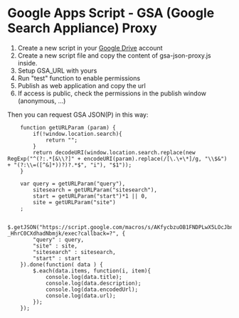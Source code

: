 # Google Apps Script - GSA (Google Search Appliance) Proxy

1. Create a new script in your [Google Drive](https://drive.google.com) account
2. Create a new script file and copy the content of gsa-json-proxy.js inside.
3. Setup GSA_URL with yours
4. Run "test" function to enable permissions
5. Publish as web application and copy the url
6. If access is public, check the permissions in the publish window (anonymous, ...)

Then you can request GSA JSON(P) in this way:

		function getURLParam (param) {
		 	if(!window.location.search){
		 		return "";
		 	}
			return decodeURI(window.location.search.replace(new RegExp("^(?:.*[&\\?]" + encodeURI(param).replace(/[\.\+\*]/g, "\\$&") + "(?:\\=([^&]*))?)?.*$", "i"), "$1"));
		}

		var query = getURLParam("query"),
	 		sitesearch = getURLParam("sitesearch"),
	  		start = getURLParam("start")*1 || 0,
	  		site = getURLParam("site")
	  	;

		$.getJSON("https://script.google.com/macros/s/AKfycbzuOB1FNDPLwX5LOcJbn86_2VbRbYnVh-_HhrC0CXdhadNbmjk/exec?callback=?", {
		    "query" : query,
		    "site" : site,
		    "sitesearch" : sitesearch,
		    "start" : start
		}).done(function( data ) {
			$.each(data.items, function(i, item){
				console.log(data.title);
				console.log(data.description);
				console.log(data.encodedUrl);
				console.log(data.url);
			});
		});

